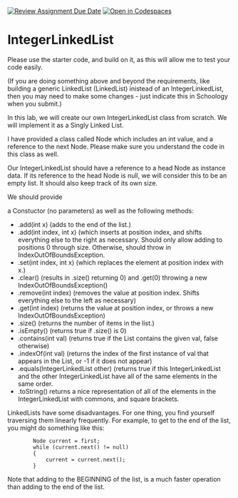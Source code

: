 [![Review Assignment Due Date](https://classroom.github.com/assets/deadline-readme-button-22041afd0340ce965d47ae6ef1cefeee28c7c493a6346c4f15d667ab976d596c.svg)](https://classroom.github.com/a/DNP_-lqI)
[![Open in Codespaces](https://classroom.github.com/assets/launch-codespace-2972f46106e565e64193e422d61a12cf1da4916b45550586e14ef0a7c637dd04.svg)](https://classroom.github.com/open-in-codespaces?assignment_repo_id=16075384)
# IntegerLinkedList

Please use the starter code, and build on it, as this will allow me to test your code easily.

(If you are doing something above and beyond the requirements, like building a generic LinkedList (LinkedList) inistead of an IntegerLinkedList, then you may need to make some changes - just indicate this in Schoology when you submit.)

In this lab, we will create our own IntegerLinkedList class from scratch. We will implement it as a Singly Linked List.

I have provided a class called Node which includes an int value, and a reference to the next Node.  Please make sure you understand the code in this class as well.

Our IntegerLinkedList should have a reference to a head Node as instance data.  If its reference to the head Node is null, we will consider this to be an empty list.  It should also keep track of its own size.

We should provide

a Constuctor (no parameters)
as well as the following methods:

* .add(int x) (adds to the end of the list.)
* .add(int index, int x) (which inserts at position index, and shifts everything else to the right as necessary.  Should only allow adding to positions 0 through size.  Otherwise, should throw in IndexOutOfBoundsException.
* .set(int index, int x) (which replaces the element at position index with x.)
* .clear() (results in .size() returning 0) and .get(0) throwing a new IndexOutOfBoundsException()
* .remove(int index) (removes the value at position index.  Shifts everything else to the left as necessary)
* .get(int index) (returns the value at position index, or throws a new IndexOutOfBoundsException)
* .size() (returns the number of items in the list.)
* .isEmpty() (returns true if .size() is 0)
* .contains(int val) (returns true if the List contains the given val, false otherwise)
* .indexOf(int val) (returns the index of the first instance of val that appears in the List, or -1 if it does not appear)
* .equals(IntegerLinkedList other) (returns true if this IntegerLinkedList and the other IntegerLinkedList have all of the same elements in the same order.
* .toString() returns a nice representation of all of the elements in the IntegerLinkedList with commons, and square brackets.


LinkedLists have some disadvantages.  For one thing, you find yourself traversing them linearly frequently.  For example, to get to the end of the list, you might do something like this:

            Node current = first;
            while (current.next() != null)
            {
                current = current.next();
            }
Note that adding to the BEGINNING of the list, is a much faster operation than adding to the end of the list.
